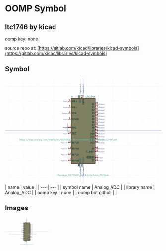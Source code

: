 # OOMP Symbol  
## ltc1746  by kicad  
  
oomp key: none  
  
source repo at: [https://gitlab.com/kicad/libraries/kicad-symbols](https://gitlab.com/kicad/libraries/kicad-symbols)  
## Symbol  
  
[![working.png](working_600.png)](working.png)  
| name | value | 
| --- | --- | 
| symbol name | Analog_ADC | 
| library name | Analog_ADC | 
| oomp key | none | 
| oomp bot github |  | 
## Images  
  
[![working.png](working_140.png)](working.png)  
